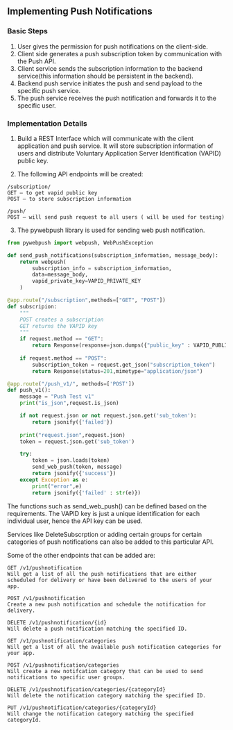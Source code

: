 ## Implementing Push Notifications

### Basic Steps

1. User gives the permission for push notifications on the client-side.
2. Client side generates a push subscription token by communication with the Push API.
3. Client service sends the subscription information to the backend service(this information should be persistent in the backend).
4. Backend push service initiates the push and send payload to the specific push service.
5. The push service receives the push notification and forwards it to the specific user.

### Implementation Details

1. Build a REST Interface which will communicate with the client application and push service. It will store subscription information of users and distribute Voluntary Application Server Identification (VAPID) public key.

2. The following API endpoints will be created:

``` 
/subscription/
GET – to get vapid public key
POST – to store subscription information

/push/
POST – will send push request to all users ( will be used for testing)
```

3. The pywebpush library is used for sending web push notification.

```Python
from pywebpush import webpush, WebPushException

def send_push_notifications(subscription_information, message_body):
    return webpush(
        subscription_info = subscription_information,
        data=message_body,
        vapid_private_key=VAPID_PRIVATE_KEY
    )

@app.route("/subscription",methods=["GET", "POST"])
def subscripion:
    """
    POST creates a subscription
    GET returns the VAPID key
    """
    if request.method == "GET":
        return Response(response=json.dumps({"public_key" : VAPID_PUBLIC}))
    
    if request.method == "POST":
        subscription_token = request.get_json("subscription_token")
        return Response(status=201,mimetype="application/json")

@app.route("/push_v1/", methods=['POST'])
def push_v1():
    message = "Push Test v1"
    print("is_json",request.is_json)

    if not request.json or not request.json.get('sub_token'):
        return jsonify({'failed'})
    
    print("request.json",request.json)
    token = request.json.get('sub_token')

    try:
        token = json.loads(token)
        send_web_push(token, message)
        return jsonify({'success'})
    except Exception as e:
        print("error",e)
        return jsonify({'failed' : str(e)})

```
The functions such as send_web_push() can be defined based on the requirements. The VAPID key is just a unique identification for each individual user, hence the API key can be used.

Services like DeleteSubscrption or adding certain groups for certain categories of push notifications can also be added to this particular API.

Some of the other endpoints that can be added are:

```
GET /v1/pushnotification
Will get a list of all the push notifications that are either scheduled for delivery or have been delivered to the users of your app.

POST /v1/pushnotification
Create a new push notification and schedule the notification for delivery.

DELETE /v1/pushnotification/{id}
Will delete a push notification matching the specified ID.

GET /v1/pushnotification/categories
Will get a list of all the available push notification categories for your app.

POST /v1/pushnotification/categories
Will create a new notifcation category that can be used to send notifications to specific user groups.

DELETE /v1/pushnotification/categories/{categoryId}
Will delete the notification category matching the specified ID.

PUT /v1/pushnotification/categories/{categoryId}
Will change the notification category matching the specified categoryId.
```

